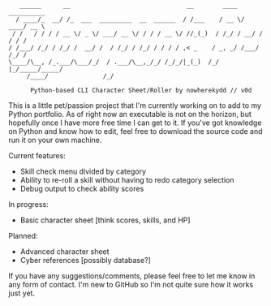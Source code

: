        ______      __                                __        ____  __________ 
      / ____/_  __/ /_  ___  _________  __  ______  / /___    / __ \/ ____/ __ \
     / /   / / / / __ \/ _ \/ ___/ __ \/ / / / __ \/ //_(_)  / /_/ / __/ / / / /
    / /___/ /_/ / /_/ /  __/ /  / /_/ / /_/ / / / / ,< _    / _, _/ /___/ /_/ / 
    \____/\__, /_.___/\___/_/  / .___/\__,_/_/ /_/_/|_(_)  /_/ |_/_____/_____/  
         /____/               /_/                                               

          Python-based CLI Character Sheet/Roller by nowherekydd // v0d

This is a little pet/passion project that I'm currently working on to add to my Python portfolio. As of right now an executable is not on the horizon, but hopefully once I have more free time I can get to it. If you've got knowledge on Python and know how to edit, feel free to download the source code and run it on your own machine.

Current features:
- Skill check menu divided by category
- Ability to re-roll a skill without having to redo category selection
- Debug output to check ability scores

In progress:
- Basic character sheet [think scores, skills, and HP]

Planned:
- Advanced character sheet
- Cyber references [possibly database?]

If you have any suggestions/comments, please feel free to let me know in any form of contact. I'm new to GitHub so I'm not quite sure how it works just yet.